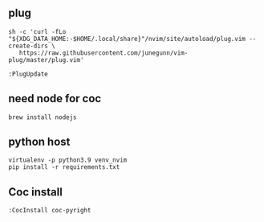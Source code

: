## plug
    sh -c 'curl -fLo "${XDG_DATA_HOME:-$HOME/.local/share}"/nvim/site/autoload/plug.vim --create-dirs \
       https://raw.githubusercontent.com/junegunn/vim-plug/master/plug.vim'

    :PlugUpdate

## need node for coc
    brew install nodejs

## python host

    virtualenv -p python3.9 venv_nvim
    pip install -r requirements.txt

## Coc install

    :CocInstall coc-pyright
